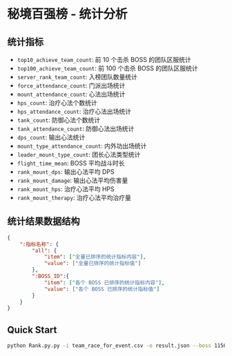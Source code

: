 # 秘境百强榜 - 统计分析
## 统计指标
- `top10_achieve_team_count`: 前 10 个击杀 BOSS 的团队区服统计
- `top100_achieve_team_count`: 前 100 个击杀 BOSS 的团队区服统计
- `server_rank_team_count`: 入榜团队数量统计
- `force_attendance_count`: 门派出场统计
- `mount_attendance_count`: 心法出场统计
- `hps_count`: 治疗心法个数统计
- `hps_attendance_count`: 治疗心法出场统计
- `tank_count`: 防御心法个数统计
- `tank_attendance_count`: 防御心法出场统计
- `dps_count`: 输出心法统计
- `mount_type_attendance_count`: 内外功出场统计
- `leader_mount_type_count`: 团长心法类型统计
- `flight_time_mean`: BOSS 平均战斗时长
- `rank_mount_dps`: 输出心法平均 DPS
- `rank_mount_damage`: 输出心法平均伤害量
- `rank_mount_hps`: 治疗心法平均 HPS
- `rank_mount_therapy`: 治疗心法平均治疗量
## 统计结果数据结构
```json
{
    ":指标名称": {
        "all": {
            "item": ["全量已排序的统计指标内容"],
            "value": ["全量已排序的统计指标值"]
        },
        ":BOSS_ID":{
            "item": ["各个 BOSS 已排序的统计指标内容"],
            "value": ["各个 BOSS 已排序的统计指标值"]
        }
    }
}
```

## Quick Start
```bash
python Rank.py.py -i team_race_for_event.csv -o result.json --boss 11504,11501,11500,11502,11503
```
